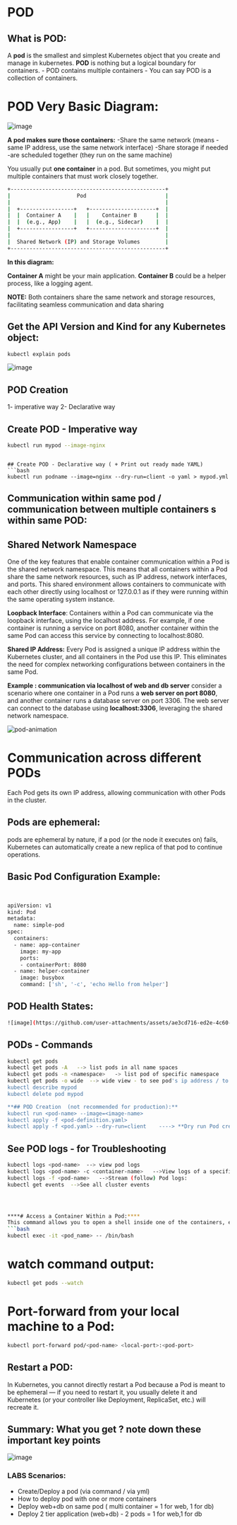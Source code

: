 # POD 

## What is POD:
A **pod** is the smallest and simplest Kubernetes object that you create and manage in kubernetes.
**POD** is nothing but a logical boundary for containers. - POD contains multiple containers - You can say POD is a collection of containers.


# POD Very Basic Diagram:

![image](https://github.com/user-attachments/assets/ab37b00e-5762-45be-afff-5e1a6bbb6dce)


**A pod makes sure those containers:**
-Share the same network (means - same IP address, use the same network  interface)
-Share storage if needed
-are scheduled together (they run on the same machine)


You usually put **one container** in a pod. But sometimes, you might put multiple containers that must work closely together.

```bash
+-------------------------------------------------+
|                     Pod                         |
|                                                 |
|  +-----------------+   +---------------------+  |
|  |  Container A    |   |    Container B      |  |
|  |  (e.g., App)    |   |  (e.g., Sidecar)    |  |
|  +-----------------+   +---------------------+  |
|                                                 |
|  Shared Network (IP) and Storage Volumes        |
+-------------------------------------------------+
```

**In this diagram:**

**Container A** might be your main application.
**Container B** could be a helper process, like a logging agent.

**NOTE:** Both containers share the same network and storage resources, facilitating seamless communication and data sharing



## Get the API Version and Kind for any Kubernetes object:
```bash
kubectl explain pods
```

![image](https://github.com/user-attachments/assets/9c020a01-cc4e-4771-be11-3e2ef4286d0b)


## POD Creation
1- imperative way
2- Declarative way

## Create POD - Imperative way
```bash
kubectl run mypod --image-nginx
```

```

## Create POD - Declarative way ( + Print out ready made YAML)
```bash
kubectl run podname --image=nginx --dry-run=client -o yaml > mypod.yml
```






## Communication within same pod / communication between multiple containers s within same POD:

## Shared Network Namespace
One of the key features that enable container communication within a Pod is the shared network namespace. This means that all containers within a Pod share the same network resources, such as IP address, network interfaces, and ports. This shared environment allows containers to communicate with each other directly using localhost or 127.0.0.1 as if they were running within the same operating system instance.

**Loopback Interface**: Containers within a Pod can communicate via the loopback interface, using the localhost address. For example, if one container is running a service on port 8080, another container within the same Pod can access this service by connecting to localhost:8080.

**Shared IP Address:** Every Pod is assigned a unique IP address within the Kubernetes cluster, and all containers in the Pod use this IP. This eliminates the need for complex networking configurations between containers in the same Pod.


**Example : communication via localhost of web and db server**
consider a scenario where one container in a Pod runs a **web server on port 8080**, and another container runs a database server on port 3306. The web server can connect to the database using **localhost:3306**, leveraging the shared network namespace.

![pod-animation](https://github.com/user-attachments/assets/35c5d3ae-7671-4702-bb0f-71baa2a8870c)





# Communication across different PODs
Each Pod gets its own IP address, allowing communication with other Pods in the cluster.



## Pods are ephemeral:
pods are ephemeral by nature, if a pod (or the node it executes on) fails, Kubernetes can automatically create a new replica of that pod to continue operations.



## Basic Pod Configuration Example:
```bash


apiVersion: v1
kind: Pod
metadata:
  name: simple-pod
spec:
  containers:
  - name: app-container
    image: my-app
    ports:
    - containerPort: 8080
  - name: helper-container
    image: busybox
    command: ['sh', '-c', 'echo Hello from helper']

```


## POD Health States:
```bash
![image](https://github.com/user-attachments/assets/ae3cd716-ed2e-4c60-abf1-094103523777)
```




## PODs - Commands
```bash
kubectl get pods
kubectl get pods -A   --> list pods in all name spaces
kubectl get pods -n <namespace>   -> list pod of specific namespace
kubectl get pods -o wide  --> wide view - to see pod's ip address / to see on which node pod is running
kubectl describe mypod
kubectl delete pod mypod

**## POD Creation  (not recommended for production):**
kubectl run <pod-name> --image=<image-name>
kubectl apply -f <pod-definition.yaml>
kubectl apply -f <pod.yaml> --dry-run=client    ----> **Dry run Pod creation (only show what would happen)**

```




## See POD logs - for Troubleshooting
```bash
kubectl logs <pod-name>  --> view pod logs
kubectl logs <pod-name> -c <container-name>   -->View logs of a specific container inside a Pod
kubectl logs -f <pod-name>   -->Stream (follow) Pod logs:
kubectl get events  -->See all cluster events




****# Access a Container Within a Pod:****
This command allows you to open a shell inside one of the containers, enabling you to test communication and debug issues.
```bash
kubectl exec -it <pod_name> -- /bin/bash
```


# watch command output:
```bash
kubectl get pods --watch
```

# Port-forward from your local machine to a Pod:
```bash
kubectl port-forward pod/<pod-name> <local-port>:<pod-port>
```


## Restart a POD:
In Kubernetes, you cannot directly restart a Pod because a Pod is meant to be ephemeral — if you need to restart it, you usually delete it and Kubernetes (or your controller like Deployment, ReplicaSet, etc.) will recreate it.



## Summary: What you get ? note down these important key points

![image](https://github.com/user-attachments/assets/410ca112-690d-48f8-9ade-8ac3f2acd3af)

### LABS Scenarios:
- Create/Deploy a pod (via command / via yml)
- How to deploy pod with one or more containers
- Deploy web+db on same pod ( multi container = 1 for web, 1 for db)
- Deploy 2 tier application (web+db) - 2 pods = 1 for web,1 for db

